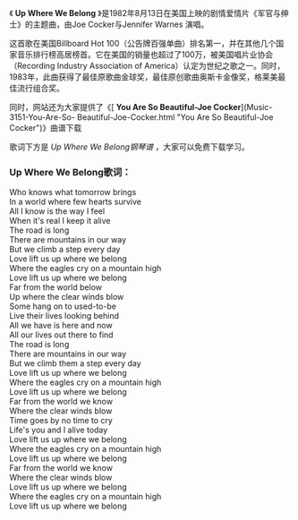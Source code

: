 

《 **Up Where We Belong** 》是1982年8月13日在美国上映的剧情爱情片《军官与绅士》的主题曲，由Joe
Cocker与Jennifer Warnes 演唱。

这首歌在美国Billboard Hot
100（公告牌百强单曲）排名第一，并在其他几个国家音乐排行榜高居榜首。它在美国的销量也超过了100万，被美国唱片业协会（Recording Industry
Association of
America）认定为世纪之歌之一。同时，1983年，此曲获得了最佳原歌曲金球奖，最佳原创歌曲奥斯卡金像奖，格莱美最佳流行组合奖。

同时，网站还为大家提供了《[ **You Are So Beautiful-Joe Cocker**](Music-3151-You-Are-So-
Beautiful-Joe-Cocker.html "You Are So Beautiful-Joe Cocker")》曲谱下载

歌词下方是 _Up Where We Belong钢琴谱_ ，大家可以免费下载学习。

### Up Where We Belong歌词：

Who knows what tomorrow brings  
In a world where few hearts survive  
All I know is the way I feel  
When it's real I keep it alive  
The road is long  
There are mountains in our way  
But we climb a step every day  
Love lift us up where we belong  
Where the eagles cry on a mountain high  
Love lift us up where we belong  
Far from the world below  
Up where the clear winds blow  
Some hang on to used-to-be  
Live their lives looking behind  
All we have is here and now  
All our lives out there to find  
The road is long  
There are mountains in our way  
But we climb them a step every day  
Love lift us up where we belong  
Where the eagles cry on a mountain high  
Love lift us up where we belong  
Far from the world we know  
Where the clear winds blow  
Time goes by no time to cry  
Life's you and I alive today  
Love lift us up where we belong  
Where the eagles cry on a mountain high  
Love lift us up where we belong  
Far from the world we know  
Where the clear winds blow  
Love lift us up where we belong  
Where the eagles cry on a mountain high  
Love lift us up where we belong

